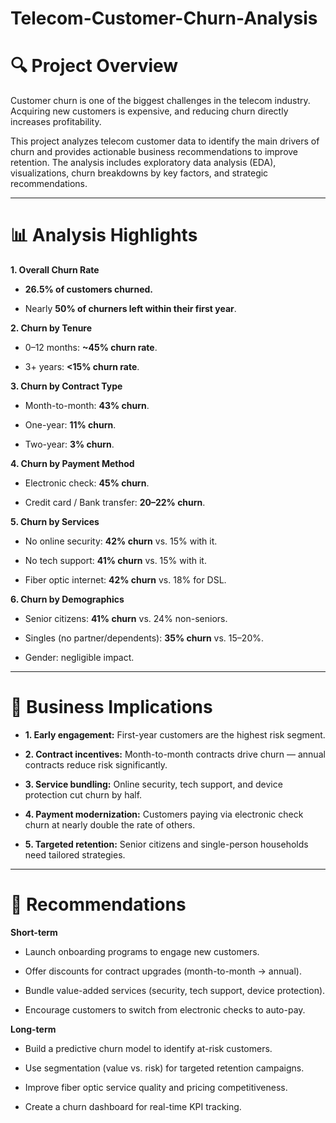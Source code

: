 # Telecom-Customer-Churn-Analysis

# 🔍 Project Overview

Customer churn is one of the biggest challenges in the telecom industry. Acquiring new customers is expensive, and reducing churn directly increases profitability.

This project analyzes telecom customer data to identify the main drivers of churn and provides actionable business recommendations to improve retention. The analysis includes exploratory data analysis (EDA), visualizations, churn breakdowns by key factors, and strategic recommendations.

---

# 📊 Analysis Highlights

**1. Overall Churn Rate**

* **26.5% of customers churned.**

* Nearly **50% of churners left within their first year**.

**2. Churn by Tenure**

* 0–12 months: **~45% churn rate**.

* 3+ years: **<15% churn rate**.

**3. Churn by Contract Type**

* Month-to-month: **43% churn**.

* One-year: **11% churn**.

* Two-year: **3% churn**.

**4. Churn by Payment Method**

* Electronic check: **45% churn**.

* Credit card / Bank transfer: **20–22% churn**.

**5. Churn by Services**

* No online security: **42% churn** vs. 15% with it.

* No tech support: **41% churn** vs. 15% with it.

* Fiber optic internet: **42% churn** vs. 18% for DSL.

**6. Churn by Demographics**

* Senior citizens: **41% churn** vs. 24% non-seniors.

* Singles (no partner/dependents): **35% churn** vs. 15–20%.

* Gender: negligible impact.

---

# 📌 Business Implications

* **1. Early engagement:** First-year customers are the highest risk segment.

* **2. Contract incentives:** Month-to-month contracts drive churn — annual contracts reduce risk significantly.

* **3. Service bundling:** Online security, tech support, and device protection cut churn by half.

* **4. Payment modernization:** Customers paying via electronic check churn at nearly double the rate of others.

* **5. Targeted retention:** Senior citizens and single-person households need tailored strategies.

---

# 🚀 Recommendations

**Short-term**

* Launch onboarding programs to engage new customers.

* Offer discounts for contract upgrades (month-to-month → annual).

* Bundle value-added services (security, tech support, device protection).

* Encourage customers to switch from electronic checks to auto-pay.

**Long-term**

* Build a predictive churn model to identify at-risk customers.

* Use segmentation (value vs. risk) for targeted retention campaigns.

* Improve fiber optic service quality and pricing competitiveness.

* Create a churn dashboard for real-time KPI tracking.
